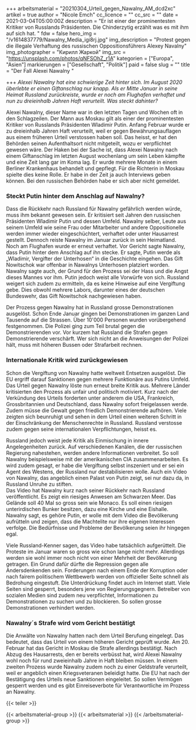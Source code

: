 +++
arbeitsmaterial = "20210304_Urteil_gegen_Nawalny_AM_dcd2xc"
artikel = true
author = "Nicole Emch"
cc_licence = ""
cc_src = ""
date = 2021-03-04T05:00:00Z
description = "Er ist einer der prominentesten Kritiker von Russlands Präsidenten. Die Chinderzytig erzählt was es mit ihm auf sich hat.   "
fdw = false
hero_img = "/v1614837779/Nawalny_Media_igi8rj.jpg"
img_description = "Protest gegen die illegale Verhaftung des russischen Oppositionsführers Alexey Navalny"
img_photographer = "Кирилл Жаркой"
img_src = "https://unsplash.com/photos/qNFSOhZ_r1A"
kategorien = ["Europa", "Asien"]
markierungen = ["Gesellschaft", "Politik"]
paid = false
slug = ""
title = "Der Fall Alexei Nawalny "

+++
_Alexei Nawalny hat eine schwierige Zeit hinter sich. Im August 2020 überlebte er einen Giftanschlag nur knapp. Als er Mitte Januar in seine Heimat Russland zurückreiste, wurde er noch am Flughafen verhaftet und nun zu dreieinhalb Jahren Haft verurteilt. Was steckt dahinter?_

Alexei Nawalny, dieser Name war in den letzten Tagen und Wochen oft in den Schlagzeilen. Der Mann aus Moskau gilt als einer der prominentesten Kritiker von Russlands Präsidenten Wladimir Putin. Anfang Februar wurde er zu dreieinhalb Jahren Haft verurteilt, weil er gegen Bewährungsauflagen aus einem früheren Urteil verstossen haben soll. Das heisst, er hat den Behörden seinen Aufenthaltsort nicht mitgeteilt, wozu er verpflichtet gewesen wäre. Der Haken bei der Sache ist, dass Alexei Nawalny nach einem Giftanschlag im letzten August wochenlang um sein Leben kämpfte und eine Zeit lang gar im Koma lag. Er wurde mehrere Monate in einem Berliner Krankenhaus behandelt und gepflegt. Für die Richterin in Moskau spielte dies keine Rolle. Er habe in der Zeit ja auch Interviews geben können. Bei den russischen Behörden habe er sich aber nicht gemeldet.

### Steckt Putin hinter dem Anschlag auf Nawalny?

Dass die Rückkehr nach Russland für Nawalny gefährlich werden würde, muss ihm bekannt gewesen sein. Er kritisiert seit Jahren den russischen Präsidenten Wladimir Putin und dessen Umfeld. Nawalny selber, Leute aus seinem Umfeld wie seine Frau oder Mitarbeiter und andere Oppositionelle werden immer wieder eingeschüchtert, verhaftet oder unter Hausarrest gestellt. Dennoch reiste Nawalny im Januar zurück in sein Heimatland. Noch am Flughafen wurde er erneut verhaftet. Vor Gericht sagte Nawalny, dass Putin hinter dem Anschlag auf ihn stecke. Er sagte, Putin werde als „Wladimir, Vergifter der Unterhosen“ in die Geschichte eingehen. Das Gift Nowitschok war offenbar in Nawalnys Unterhosen platziert worden. Nawalny sagte auch, der Grund für den Prozess sei der Hass und die Angst dieses Mannes vor ihm. Putin jedoch weist alle Vorwürfe von sich. Russland weigert sich zudem zu ermitteln, da es keine Hinweise auf eine Vergiftung gebe. Dies obwohl mehrere Labors, darunter eines der deutschen Bundeswehr, das Gift Nowitschok nachgewiesen haben.

Der Prozess gegen Nawalny hat in Russland grosse Demonstrationen ausgelöst. Schon Ende Januar gingen bei Demonstrationen im ganzen Land Tausende auf die Strassen. Über 10'000 Personen wurden vorübergehend festgenommen. Die Polizei ging zum Teil brutal gegen die Demonstrierenden vor. Vor kurzem hat Russland die Strafen gegen Demonstrierende verschärft. Wer sich nicht an die Anweisungen der Polizei hält, muss mit höheren Bussen oder Strafarbeit rechnen.

### Internationale Kritik wird zurückgewiesen

Schon die Vergiftung von Nawalny hatte weltweit Entsetzen ausgelöst. Die EU ergriff darauf Sanktionen gegen mehrere Funktionäre aus Putins Umfeld. Das Urteil gegen Nawalny löste nun erneut breite Kritik aus. Mehrere Länder kritisierten den Prozess als unfair und politisch motiviert. Kurz nach der Verkündung des Urteils forderten unter anderem die USA, Frankreich, Grossbritannien und Deutschland, dass Nawalny sofort freigelassen werde. Zudem müsse die Gewalt gegen friedlich Demonstrierende aufhören. Viele zeigten sich beunruhigt und sehen in dem Urteil einen weiteren Schritt in der Einschränkung der Menschenrechte in Russland. Russland verstosse zudem gegen seine internationalen Verpflichtungen, heisst es.

Russland jedoch weist jede Kritik als Einmischung in innere Angelegenheiten zurück. Auf verschiedenen Kanälen, die der russischen Regierung nahestehen, werden andere Informationen verbreitet. So soll Nawalny beispielsweise mit der amerikanischen CIA zusammenarbeiten. Es wird zudem gesagt, er habe die Vergiftung selbst inszeniert und er sei ein Agent des Westens, der Russland nur destabilisieren wolle. Auch ein Video von Nawalny, das angeblich einen Palast von Putin zeigt, sei nur dazu da, in Russland Unruhe zu stiften.  
Das Video hat Nawalny kurz nach seiner Rückkehr nach Russland veröffentlicht. Es zeigt ein riesiges Anwesen am Schwarzen Meer. Das Gelände soll 40 Mal so gross sein wie Monaco. Es soll einen riesigen unterirdischen Bunker besitzen, dazu eine Kirche und eine Eishalle. Nawalny sagt, es gehöre Putin, er wolle mit dem Video die Bevölkerung aufrütteln und zeigen, dass die Machtelite nur ihre eigenen Interessen verfolge. Die Bedürfnisse und Probleme der Bevölkerung seien ihr hingegen egal.

Viele Russland-Kenner sagen, das Video habe tatsächlich aufgerüttelt. Die Proteste im Januar waren so gross wie schon lange nicht mehr. Allerdings werden sie wohl immer noch nicht von einer Mehrheit der Bevölkerung getragen. Ein Grund dafür dürfte die Repression gegen alle Andersdenkenden sein. Forderungen nach einem Ende der Korruption oder nach fairem politischem Wettbewerb werden von offizieller Seite schnell als Bedrohung eingestuft. Die Unterdrückung findet auch im Internet statt. Viele Seiten sind gesperrt, besonders jene von Regierungsgegnern. Betreiber von sozialen Medien sind zudem neu verpflichtet, Informationen zu Demonstrationen zu suchen und zu blockieren. So sollen grosse Demonstrationen verhindert werden.

### Nawalny´s Strafe wird vom Gericht bestätigt

Die Anwälte von Nawalny hatten nach dem Urteil Berufung eingelegt. Das bedeutet, dass das Urteil von einem höheren Gericht geprüft wurde. Am 20. Februar hat das Gericht in Moskau die Strafe allerdings bestätigt. Nach Abzug des Hausarrests, den er bereits verbüsst hat, wird Alexei Nawalny wohl noch für rund zweieinhalb Jahre in Haft bleiben müssen. In einem zweiten Prozess wurde Nawalny zudem noch zu einer Geldstrafe verurteilt, weil er angeblich einen Kriegsveteranen beleidigt hatte. Die EU hat nach der Bestätigung des Urteils neue Sanktionen eingeleitet. So sollen Vermögen gesperrt werden und es gibt Einreiseverbote für Verantwortliche im Prozess an Nawalny.

{{< teiler >}}

{{< arbeitsmaterial-group >}}
{{< arbeitsmaterial >}}
{{< /arbeitsmaterial-group >}}